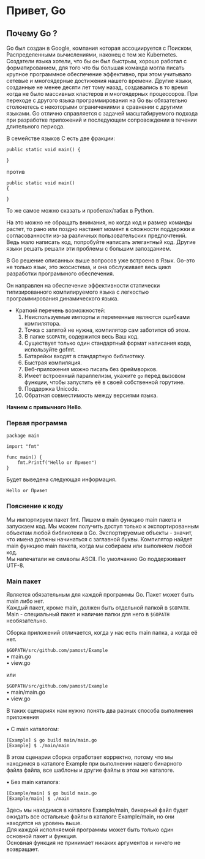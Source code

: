 # Привет, Go
## Почему Go ?

Go был создан в Google, компания которая ассоциируется с Поиском, Распределенными вычислениями, наконец с тем же Kubernetes. Создатели языка хотели, что бы он был быстрым, хорошо работал с форматированием, для того что бы большая команда могла писать крупное программное обеспечение эффективно, при этом учитывало сетевые и многоядерные достижения нашего времени. Другие языки, созданные не менее десяти лет тому назад, создавались в то время когда не было массивных кластеров и многоядерных процессоров. При переходе с другого языка программирования на Go вы обязательно столкнетесь с некоторыми ограничениями в сравнении с другими языками. Go отлично справляется с задачей масштабируемого подхода при разработке приложений и последующем сопровождении в течении длительного периода.  

В семействе языков C есть две фракции:
```
public static void main() {

}
```
против  
```
public static void main()
{

}
```
То же самое можно сказать и пробелах/табах в Python.

На это можно не обращать внимания, но когда код и размер команды растет, то рано или поздно настанет момент в сложности поддержки и согласованности из-за различных пользовательских предпочтений. Ведь мало написать код, попробуйте написать элегантный код.
Другие языки решать решали эти проблемы с большим запозданием.  

В Go решение описанных выше вопросов уже встроено в Язык. Go-это не только язык, это экосистема, и она обслуживает весь цикл разработки программного обеспечения.  

Он направлен на обеспечение эффективности статически типизированного компилируемого языка с легкостью программирования динамического языка.  

* Краткий перечень возможностей:  
	1. Неиспользуемые импорты и переменные являются ошибками компилятора.
	2. Точка с запятой не нужна, компилятор сам заботится об этом.
	3. В папке `$GOPATH`, содержится весь Ваш код.
	4. Существует только один стандартный формат написания кода, используйте gofmt.
	5. Батарейки входят в стандартную библиотеку.  
	6. Быстрая компиляция.
	7. Веб-приложения можно писать без фреймворков.
	8. Имеет встроенный параллелизм, укажите `go` перед вызовом функции, чтобы запустить её в своей собственной горутине.
	9. Поддержка Unicode.
	10. Обратная совместимость между версиями языка.  

**Начнем с привычного Hello**.

### Первая программа

```
package main

import "fmt"

func main() {
	fmt.Printf("Hello or Привет")
}
```

Будет выведена следующая информация.

`Hello or Привет`  

### Пояснение к коду  
Мы импортируем пакет fmt. Пишем в main функцию main пакета и запускаем код. Мы можем получить доступ только к экспортированным объектам любой библиотеки в Go. Экспортируемые объекты - значит, что
имена должны начинаться с заглавной буквы. Компилятор найдет main функцию main пакета, когда мы собираем или выполняем любой код.  
Мы напечатали не символы ASCII. По умолчанию Go поддерживает UTF-8.  

### Main пакет
Является обязательным для каждой программы Go. Пакет может быть main либо нет.  
Каждый пакет, кроме main, должен быть отдельной папкой в `$GOPATH`. Main - специальный пакет и наличие папки для него в `$GOPATH` необязательно.

Сборка приложений отличается, когда у нас есть main папка, а когда её нет.  

`$GOPATH/src/github.com/pamost/Example`  
• main.go  
• view.go  

или  

`$GOPATH/src/github.com/pamost/Example`  
• main/main.go  
• view.go  

В таких сценариях нам нужно понять два разных способа выполнения приложения  

• C main каталогом:  
```
[Example] $ go build main/main.go
[Example] $ ./main/main
```
В этом сценарии сборка отработает корректно, потому что мы находимся в каталоге Example при выполнении нашего бинарного файла файла, все
шаблоны и другие файлы в этом же каталоге.

• Без main каталога:  
```
[Example/main] $ go build main.go  
[Example/main] $ ./main  
```

Здесь мы находимся в каталоге Example/main, бинарный файл будет ожидать все остальные файлы в каталоге Example/main, но они находятся на уровень выше.   
Для каждой исполняемой программы может быть только один основной пакет и функция.  
Основная функция не принимает никаких аргументов и ничего не возвращает.